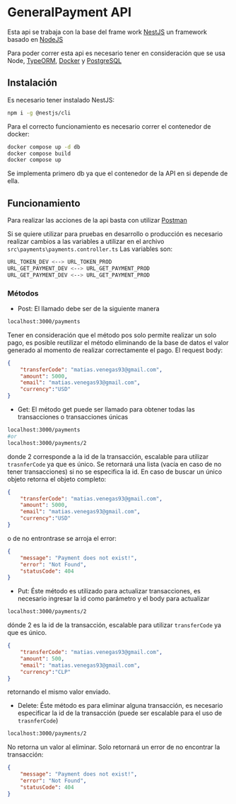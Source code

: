 # GeneralPayment API

Esta api se trabaja con la base del frame work [NestJS](https://nestjs.com/) un framework basado en [NodeJS](https://nodejs.org/)

Para poder correr esta api es necesario tener en consideración que se usa Node, [TypeORM](https://typeorm.io/), [Docker](https://www.docker.com/) y [PostgreSQL](https://www.postgresql.org/)

## Instalación
Es necesario tener instalado NestJS: 
```bash
npm i -g @nestjs/cli
```

Para el correcto funcionamiento es necesario correr el contenedor de docker:
```bash
docker compose up -d db
docker compose build
docker compose up
```
Se implementa primero db ya que el contenedor de la API en si depende de ella.

## Funcionamiento
Para realizar las acciones de la api basta con utilizar [Postman](https://www.postman.com/downloads/)

Si se quiere utilizar para pruebas en desarrollo o producción es necesario realizar cambios a las variables a utilizar en el archivo `src\payments\payments.controller.ts`
Las variables son:
```bash
URL_TOKEN_DEV <--> URL_TOKEN_PROD
URL_GET_PAYMENT_DEV <--> URL_GET_PAYMENT_PROD
URL_GET_PAYMENT_DEV <--> URL_GET_PAYMENT_PROD
```

### Métodos
- Post:
El llamado debe ser de la siguiente manera
```bash
localhost:3000/payments
```
Tener en consideración que el método pos solo permite realizar un solo pago, es posible reutilizar el método eliminando de la base de datos el valor generado al momento de realizar correctamente el pago.
El request body:
```JSON
{
    "transferCode": "matias.venegas93@gmail.com",
    "amount": 5000,
    "email": "matias.venegas93@gmail.com",
    "currency":"USD"
}
```
- Get: El método get puede ser llamado para obtener todas las transacciones o transacciones únicas
```bash
localhost:3000/payments
#or
localhost:3000/payments/2
```
donde 2 corresponde a la id de la transacción, escalable para utilizar `trasnferCode` ya que es único.
Se retornará una lista (vacía en caso de no tener transacciones) si no se especifica la id. En caso de buscar un único objeto retorna el objeto completo:
```JSON
{
    "transferCode": "matias.venegas93@gmail.com",
    "amount": 5000,
    "email": "matias.venegas93@gmail.com",
    "currency":"USD"
}
```
o de no entrontrase se arroja el error:
```JSON
{
    "message": "Payment does not exist!",
    "error": "Not Found",
    "statusCode": 404
}
```
- Put: Éste método es utilizado para actualizar transacciones, es necesario ingresar la id como parámetro y el body para actualizar
```bash
localhost:3000/payments/2
```
dónde 2 es la id de la transacción, escalable para utilizar `transferCode` ya que es único.
```JSON
{
    "transferCode": "matias.venegas93@gmail.com",
    "amount": 500,
    "email": "matias.venegas93@gmail.com",
    "currency":"CLP"
}
```
retornando el mismo valor enviado. 
- Delete: Éste método es para eliminar alguna transacción, es necesario especificar la id de la transacción (puede ser escalable para el uso de `trasnferCode`)
```bash
localhost:3000/payments/2
```
No retorna un valor al eliminar. Solo retornará un error de no encontrar la transacción:
```JSON
{
    "message": "Payment does not exist!",
    "error": "Not Found",
    "statusCode": 404
}
```
